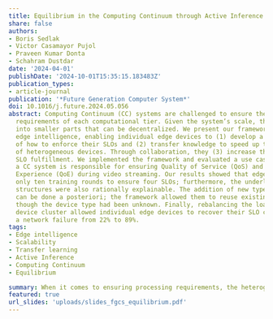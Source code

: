 ```yaml
---
title: Equilibrium in the Computing Continuum through Active Inference
share: false
authors:
- Boris Sedlak
- Victor Casamayor Pujol
- Praveen Kumar Donta
- Schahram Dustdar
date: '2024-04-01'
publishDate: '2024-10-01T15:35:15.183483Z'
publication_types:
- article-journal
publication: '*Future Generation Computer System*'
doi: 10.1016/j.future.2024.05.056
abstract: Computing Continuum (CC) systems are challenged to ensure the intricate
  requirements of each computational tier. Given the system’s scale, the Service Level Objectives (SLOs), which are expressed as these requirements, must be disaggregated
  into smaller parts that can be decentralized. We present our framework for collaborative
  edge intelligence, enabling individual edge devices to (1) develop a causal understanding
  of how to enforce their SLOs and (2) transfer knowledge to speed up the onboarding
  of heterogeneous devices. Through collaboration, they (3) increase the scope of
  SLO fulfillment. We implemented the framework and evaluated a use case in which
  a CC system is responsible for ensuring Quality of Service (QoS) and Quality of
  Experience (QoE) during video streaming. Our results showed that edge devices required
  only ten training rounds to ensure four SLOs; furthermore, the underlying causal
  structures were also rationally explainable. The addition of new types of devices
  can be done a posteriori; the framework allowed them to reuse existing models, even
  though the device type had been unknown. Finally, rebalancing the load within a
  device cluster allowed individual edge devices to recover their SLO compliance after
  a network failure from 22% to 89%.
tags:
- Edge intelligence
- Scalability
- Transfer learning
- Active Inference
- Computing Continuum
- Equilibrium

summary: When it comes to ensuring processing requirements, the heterogeneity between processing devices makes it impossible to fit one solution to all devices. We apply Active Inference to find the best for each of them.
featured: true
url_slides: 'uploads/slides_fgcs_equilibrium.pdf'
---
```

